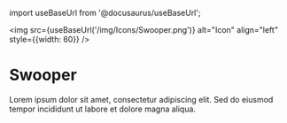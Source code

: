 import useBaseUrl from '@docusaurus/useBaseUrl';

<img src={useBaseUrl('/img/Icons/Swooper.png')} alt="Icon" align="left" style={{width: 60}} />
# Swooper

Lorem ipsum dolor sit amet, consectetur adipiscing elit. Sed do eiusmod tempor incididunt ut labore et dolore magna aliqua.
